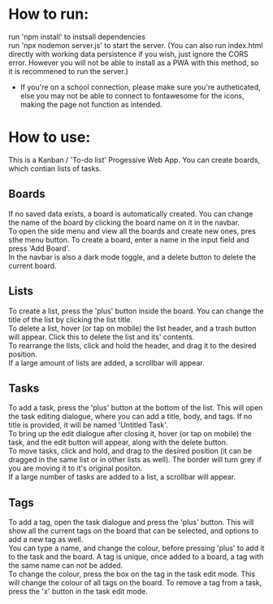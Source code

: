 # How to run:

run 'npm install' to instsall dependencies  
run 'npx nodemon server.js' to start the server. (You can also run index.html directly with working data persistence if you wish, just ignore the CORS error. However you will not be able to install as a PWA with this method, so it is recommened to run the server.)  
- If you're on a school connection, please make sure you're autheticated, else you may not be able to connect to fontawesome for the icons, making the page not function as intended.  



# How to use:

This is a Kanban / 'To-do list' Progessive Web App. You can create boards, which contian lists of tasks.  

## Boards
If no saved data exists, a board is automatically created. You can change the name of the board by clicking the board name on it in the navbar.  
To open the side menu and view all the boards and create new ones, pres sthe menu button. To create a board, enter a name in the input field and press 'Add Board'.  
In the navbar is also a dark mode toggle, and a delete button to delete the current board.  

## Lists
To create a list, press the 'plus' button inside the board. You can change the title of the list by clicking the list title.  
To delete a list, hover (or tap on mobile) the list header, and a trash button will appear. Click this to delete the list and its' contents.  
To rearrange the lists, click and hold the header, and drag it to the desired position.  
If a large amount of lists are added, a scrollbar will appear.  

## Tasks
To add a task, press the 'plus' button at the bottom of the list. This will open the task editing dialogue, where you can add a title, body, and tags. If no title is provided, it will be named 'Untitled Task'.  
To bring up the edit dialogue after closing it, hover (or tap on mobile) the task, and the edit button will appear, along with the delete button.  
To move tasks, click and hold, and drag to the desired position (it can be dragged in the same list or in other lists as well). The border will turn grey if you are moving it to it's original positon.  
If a large number of tasks are added to a list, a scrollbar will appear.  

## Tags
To add a tag, open the task dialogue and press the 'plus' button. This will show all the current tags on the board that can be selected, and options to add a new tag as well.  
You can type a name, and change the colour, before pressing 'plus' to add it to the task and the board. A tag is unique, once added to a board, a tag with the same name can not be added.  
To change the colour, press the box on the tag in the task edit mode. This will change the colour of all tags on the board. To remove a tag from a task, press the 'x' button in the task edit mode.  
